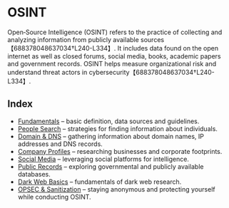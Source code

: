 # OSINT

Open‑Source Intelligence (OSINT) refers to the practice of collecting and analyzing information from publicly available sources【688378048637034†L240-L334】.  It includes data found on the open internet as well as closed forums, social media, books, academic papers and government records.  OSINT helps measure organizational risk and understand threat actors in cybersecurity【688378048637034†L240-L334】.

## Index

- [Fundamentals](fundamentals.md) – basic definition, data sources and guidelines.  
- [People Search](people_search.md) – strategies for finding information about individuals.  
- [Domain & DNS](domain_dns.md) – gathering information about domain names, IP addresses and DNS records.  
- [Company Profiles](company_profiles.md) – researching businesses and corporate footprints.  
- [Social Media](social_media.md) – leveraging social platforms for intelligence.  
- [Public Records](public_records.md) – exploring governmental and publicly available databases.  
- [Dark Web Basics](darkweb_basics.md) – fundamentals of dark web research.  
- [OPSEC & Sanitization](opsec_sanitization.md) – staying anonymous and protecting yourself while conducting OSINT.

